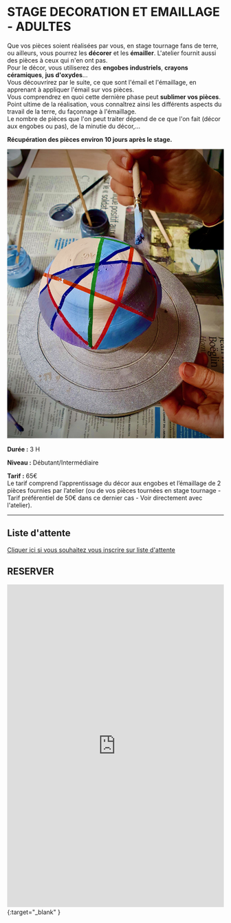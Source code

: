 # STAGE DECORATION ET EMAILLAGE - ADULTES  

Que vos pièces soient réalisées par vous, en stage tournage fans de terre, ou ailleurs, vous pourrez les **décorer** et les **émailler**. L'atelier fournit aussi des pièces à ceux qui n'en ont pas.  
Pour le décor, vous utiliserez des **engobes industriels**, **crayons céramiques**, **jus d'oxydes**...  
Vous découvrirez par le suite, ce que sont l'émail et l'émaillage, en apprenant à appliquer l'émail sur vos pièces.  
Vous comprendrez en quoi cette dernière phase peut **sublimer vos pièces**.  
Point ultime de la réalisation, vous connaîtrez ainsi les différents aspects du travail de la terre, du façonnage à l'émaillage.  
Le nombre de pièces que l'on peut traiter dépend de ce que l'on fait (décor aux engobes ou pas), de la minutie du décor,...  

**Récupération des pièces environ 10 jours après le stage.**  

<img src="/images/decoration-emaillage-stages-poterie-fansdeterre-ceramique-colombes-paris.jpeg" class="image-stage">

**Durée :** 3 H  

**Niveau :** Débutant/Intermédiaire  

**Tarif :** 65€  
Le tarif comprend l’apprentissage du décor aux engobes et l’émaillage de 2 pièces fournies par l’atelier (ou de vos pièces tournées en stage tournage - Tarif préférentiel de 50€ dans ce dernier cas - Voir directement avec l'atelier).  
 
 ---
## Liste d'attente
[Cliquer ici si vous souhaitez vous inscrire sur liste d'attente](https://docs.google.com/forms/d/e/1FAIpQLScDnAGxa7UlusJ0sVcahW_FnYDXCc4BQsAE5W8vGXzb9_z4pg/viewform?entry.1318731939&entry.625861564&entry.1682638982&entry.1661862399&entry.635975601)  

## RESERVER  
<iframe id="haWidget" allowtransparency="true" scrolling="auto" src="https://www.helloasso.com/associations/fans-de-terre/evenements/stages-modelage-ou-emaillage-2021-2022-1/widget" style="width: 100%; height: 750px; border: none;"></iframe>{:target="_blank" }  

